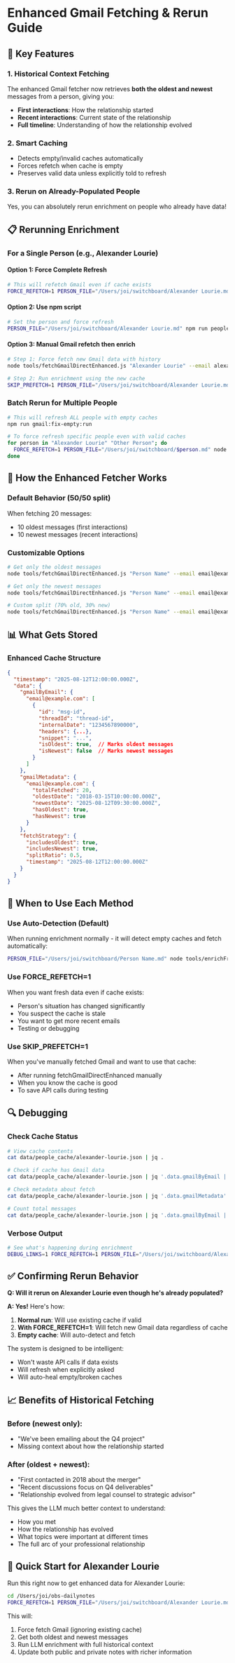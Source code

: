 # Enhanced Gmail Fetching & Rerun Guide

## 🎯 Key Features

### 1. **Historical Context Fetching**
The enhanced Gmail fetcher now retrieves **both the oldest and newest** messages from a person, giving you:
- **First interactions**: How the relationship started
- **Recent interactions**: Current state of the relationship
- **Full timeline**: Understanding of how the relationship evolved

### 2. **Smart Caching**
- Detects empty/invalid caches automatically
- Forces refetch when cache is empty
- Preserves valid data unless explicitly told to refresh

### 3. **Rerun on Already-Populated People**
Yes, you can absolutely rerun enrichment on people who already have data!

## 📋 Rerunning Enrichment

### **For a Single Person (e.g., Alexander Lourie)**

#### Option 1: Force Complete Refresh
```bash
# This will refetch Gmail even if cache exists
FORCE_REFETCH=1 PERSON_FILE="/Users/joi/switchboard/Alexander Lourie.md" node tools/enrichFromLLM.js
```

#### Option 2: Use npm script
```bash
# Set the person and force refresh
PERSON_FILE="/Users/joi/switchboard/Alexander Lourie.md" npm run people:enrich-force
```

#### Option 3: Manual Gmail refetch then enrich
```bash
# Step 1: Force fetch new Gmail data with history
node tools/fetchGmailDirectEnhanced.js "Alexander Lourie" --email alexander.lourie@bfkn.com --deep --limit 30

# Step 2: Run enrichment using the new cache
SKIP_PREFETCH=1 PERSON_FILE="/Users/joi/switchboard/Alexander Lourie.md" node tools/enrichFromLLM.js
```

### **Batch Rerun for Multiple People**
```bash
# This will refresh ALL people with empty caches
npm run gmail:fix-empty:run

# To force refresh specific people even with valid caches
for person in "Alexander Lourie" "Other Person"; do
  FORCE_REFETCH=1 PERSON_FILE="/Users/joi/switchboard/$person.md" node tools/enrichFromLLM.js
done
```

## 🔄 How the Enhanced Fetcher Works

### Default Behavior (50/50 split)
When fetching 20 messages:
- 10 oldest messages (first interactions)
- 10 newest messages (recent interactions)

### Customizable Options
```bash
# Get only the oldest messages
node tools/fetchGmailDirectEnhanced.js "Person Name" --email email@example.com --limit 20 --oldest-only

# Get only the newest messages
node tools/fetchGmailDirectEnhanced.js "Person Name" --email email@example.com --limit 20 --newest-only

# Custom split (70% old, 30% new)
node tools/fetchGmailDirectEnhanced.js "Person Name" --email email@example.com --limit 20 --split-ratio 0.7
```

## 📊 What Gets Stored

### Enhanced Cache Structure
```json
{
  "timestamp": "2025-08-12T12:00:00.000Z",
  "data": {
    "gmailByEmail": {
      "email@example.com": [
        {
          "id": "msg-id",
          "threadId": "thread-id",
          "internalDate": "1234567890000",
          "headers": {...},
          "snippet": "...",
          "isOldest": true,  // Marks oldest messages
          "isNewest": false  // Marks newest messages
        }
      ]
    },
    "gmailMetadata": {
      "email@example.com": {
        "totalFetched": 20,
        "oldestDate": "2018-03-15T10:00:00.000Z",
        "newestDate": "2025-08-12T09:30:00.000Z",
        "hasOldest": true,
        "hasNewest": true
      }
    },
    "fetchStrategy": {
      "includesOldest": true,
      "includesNewest": true,
      "splitRatio": 0.5,
      "timestamp": "2025-08-12T12:00:00.000Z"
    }
  }
}
```

## 🎯 When to Use Each Method

### **Use Auto-Detection** (Default)
When running enrichment normally - it will detect empty caches and fetch automatically:
```bash
PERSON_FILE="/Users/joi/switchboard/Person Name.md" node tools/enrichFromLLM.js
```

### **Use FORCE_REFETCH=1**
When you want fresh data even if cache exists:
- Person's situation has changed significantly
- You suspect the cache is stale
- You want to get more recent emails
- Testing or debugging

### **Use SKIP_PREFETCH=1**
When you've manually fetched Gmail and want to use that cache:
- After running fetchGmailDirectEnhanced manually
- When you know the cache is good
- To save API calls during testing

## 🔍 Debugging

### Check Cache Status
```bash
# View cache contents
cat data/people_cache/alexander-lourie.json | jq .

# Check if cache has Gmail data
cat data/people_cache/alexander-lourie.json | jq '.data.gmailByEmail | keys'

# Check metadata about fetch
cat data/people_cache/alexander-lourie.json | jq '.data.gmailMetadata'

# Count total messages
cat data/people_cache/alexander-lourie.json | jq '.data.gmailByEmail | to_entries | map(.value | length) | add'
```

### Verbose Output
```bash
# See what's happening during enrichment
DEBUG_LINKS=1 FORCE_REFETCH=1 PERSON_FILE="/Users/joi/switchboard/Alexander Lourie.md" node tools/enrichFromLLM.js
```

## ✅ Confirming Rerun Behavior

**Q: Will it rerun on Alexander Lourie even though he's already populated?**

**A: Yes!** Here's how:

1. **Normal run**: Will use existing cache if valid
2. **With FORCE_REFETCH=1**: Will fetch new Gmail data regardless of cache
3. **Empty cache**: Will auto-detect and fetch

The system is designed to be intelligent:
- Won't waste API calls if data exists
- Will refresh when explicitly asked
- Will auto-heal empty/broken caches

## 📈 Benefits of Historical Fetching

### Before (newest only):
- "We've been emailing about the Q4 project"
- Missing context about how the relationship started

### After (oldest + newest):
- "First contacted in 2018 about the merger"
- "Recent discussions focus on Q4 deliverables"
- "Relationship evolved from legal counsel to strategic advisor"

This gives the LLM much better context to understand:
- How you met
- How the relationship has evolved
- What topics were important at different times
- The full arc of your professional relationship

## 🚀 Quick Start for Alexander Lourie

Run this right now to get enhanced data for Alexander Lourie:
```bash
cd /Users/joi/obs-dailynotes
FORCE_REFETCH=1 PERSON_FILE="/Users/joi/switchboard/Alexander Lourie.md" node tools/enrichFromLLM.js
```

This will:
1. Force fetch Gmail (ignoring existing cache)
2. Get both oldest and newest messages
3. Run LLM enrichment with full historical context
4. Update both public and private notes with richer information
